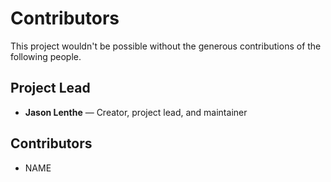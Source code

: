 # Contributors

This project wouldn't be possible without the generous contributions of the
following people.

## Project Lead

- **Jason Lenthe** — Creator, project lead, and maintainer

## Contributors

- NAME
